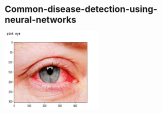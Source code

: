 # Common-disease-detection-using-neural-networks
<img src="readmeimages/redeyepredicition.PNG" width="300" height="250">
